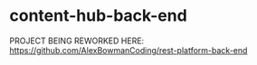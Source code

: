 # content-hub-back-end
PROJECT BEING REWORKED HERE: https://github.com/AlexBowmanCoding/rest-platform-back-end
